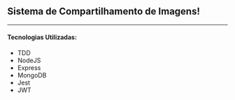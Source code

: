 <h2>Sistema de Compartilhamento de Imagens!</h2>

<hr>
<h4>Tecnologias Utilizadas:</h4>
<ul>
<li>TDD</li>
<li>NodeJS</li>
<li>Express</li>
<li>MongoDB</li>
<li>Jest</li>
<li>JWT</li>
</ul>
